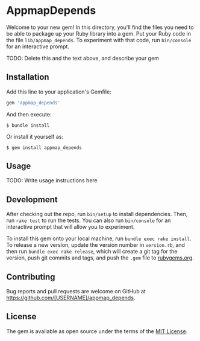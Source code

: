 # AppmapDepends

Welcome to your new gem! In this directory, you'll find the files you need to be able to package up your Ruby library into a gem. Put your Ruby code in the file `lib/appmap_depends`. To experiment with that code, run `bin/console` for an interactive prompt.

TODO: Delete this and the text above, and describe your gem

## Installation

Add this line to your application's Gemfile:

```ruby
gem 'appmap_depends'
```

And then execute:

    $ bundle install

Or install it yourself as:

    $ gem install appmap_depends

## Usage

TODO: Write usage instructions here

## Development

After checking out the repo, run `bin/setup` to install dependencies. Then, run `rake test` to run the tests. You can also run `bin/console` for an interactive prompt that will allow you to experiment.

To install this gem onto your local machine, run `bundle exec rake install`. To release a new version, update the version number in `version.rb`, and then run `bundle exec rake release`, which will create a git tag for the version, push git commits and tags, and push the `.gem` file to [rubygems.org](https://rubygems.org).

## Contributing

Bug reports and pull requests are welcome on GitHub at https://github.com/[USERNAME]/appmap_depends.


## License

The gem is available as open source under the terms of the [MIT License](https://opensource.org/licenses/MIT).
